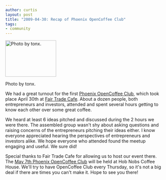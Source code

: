 ```yaml
--- 
author: curtis
layout: post
title: "2009-04-30: Recap of Phoenix OpenCoffee Club"
tags: 
- community
---
```


<div class="left">
  <a href="http://www.flickr.com/photos/tonx/17189040/">
    <img title="Latte Art" src="http://farm1.static.flickr.com/13/17189040_a78ea36a0d_m_d.jpg" alt="Photo by tonx." width="160" height="115" />
  </a>
  <p class="caption">Photo by tonx.</p>
</div>

We had a great turnout for the first [Phoenix OpenCoffee Club](http://flatterline.com/index.php/2009/04/24/phoenix-opencoffee-club/), which took place April 30th at [Fair Trade Cafe](http://www.azfairtrade.com/cafe/). About a dozen people, both entrepreneurs and investors, attended and spent several hours getting to know each other over some great coffee.

We heard at least 6 ideas pitched and discussed during the 2 hours we were there. The assembled group wasn't shy about asking questions and raising concerns of the entrepreneurs pitching their ideas either. I know everyone appreciated hearing the perspectives of entrepreneurs and investors alike. We hope everyone who attended found the meetup engaging and useful. We sure did!

Special thanks to Fair Trade Cafe for allowing us to host our event there. The [May 7th Phoenix OpenCoffee Club](http://upcoming.yahoo.com/event/2561649/) will be held at Hob Nobs Coffee House. We'll try to have OpenCoffee Club every Thursday, so it's not a big deal if there are times you can't make it. Hope to see you there!
